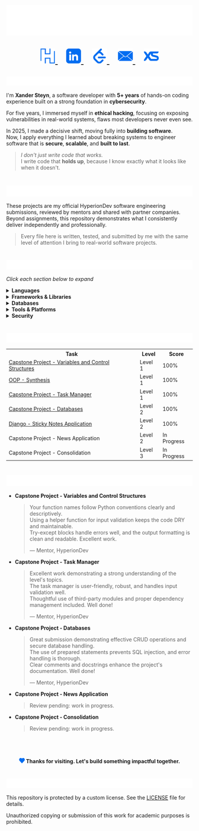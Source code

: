 <h1 align="center">
  <img src="https://github.com/XanderSteyn/xandersteyn/blob/main/IGNORE/Headers/Heading.svg" alt="Xander Steyn" title="Xander Steyn"/><br>
  
  <p align="center">
    <a href="https://www.hyperiondev.com/portfolio/XS25040017890/">
      <img width="40px" alt="Portfolio" title="Portfolio" src="https://github.com/XanderSteyn/xandersteyn/blob/main/IGNORE/Socials/HyperionDev.png"/>
    </a>
    &#8287;&#8287;
    <a href="https://www.linkedin.com/in/xandersteyn/">
      <img width="40px" alt="LinkedIn" title="LinkedIn" src="https://github.com/XanderSteyn/xandersteyn/blob/main/IGNORE/Socials/LinkedIn.png"/>
    </a>
    &#8287;&#8287;
    <a href="https://leetcode.com/u/XanderSteyn/">
      <img width="40px" alt="LeetCode" title="LeetCode" src="https://github.com/XanderSteyn/xandersteyn/blob/main/IGNORE/Socials/LeetCode.png"/>
    </a>
    &#8287;&#8287;
    <a href="mailto:xandersteyn.dev@gmail.com">
      <img width="40px" alt="Email" title="Email" src="https://github.com/XanderSteyn/xandersteyn/blob/main/IGNORE/Socials/Email.png"/>
    </a>
    &#8287;&#8287;
    <a href="https://xandersteyn.co.za/">
      <img width="40px" alt="Personal Website" title="Personal Website" src="https://github.com/XanderSteyn/xandersteyn/blob/main/IGNORE/Socials/Personal%20Website.png"/>
    </a>
  </p>
</h1>

<img src="https://github.com/XanderSteyn/xandersteyn/blob/main/IGNORE/Headers/About%20Me.svg" alt="About Me" height="25px"/>

I'm **Xander Steyn**, a software developer with **5+ years** of hands-on coding experience built on a strong foundation in **cybersecurity**.

For five years, I immersed myself in **ethical hacking**, focusing on exposing vulnerabilities in real-world systems, flaws most developers never even see.  

In 2025, I made a decisive shift, moving fully into **building software**.  
Now, I apply everything I learned about breaking systems to engineer software that is **secure**, **scalable**, and **built to last**.

> *I don't just write code that works.*  
> I write code that **holds up**, because I know exactly what it looks like when it doesn't.

<h1></h1>

<img src="https://github.com/XanderSteyn/xandersteyn/blob/main/IGNORE/Headers/Why%20This%20Repository%20Exists.svg" alt="Why This Repository Exists" height="30"/>

These projects are my official HyperionDev software engineering submissions, reviewed by mentors and shared with partner companies. Beyond assignments, this repository demonstrates what I consistently deliver independently and professionally.

> Every file here is written, tested, and submitted by me with the same level of attention I bring to real-world software projects.

<h1></h1>

<img src="https://github.com/XanderSteyn/xandersteyn/blob/main/IGNORE/Headers/Tech%20Stack.svg" alt="Tech Stack" height="25px"/>

*Click each section below to expand*  

<details>
  <summary><strong>Languages</strong></summary>

&#8287;• Python  
&#8287;• C++  
&#8287;• SQL  
&#8287;• JavaScript  
&#8287;• HTML  
&#8287;• CSS  
&#8287;• PowerShell  
&#8287;• Bash  
</details>

<details>
  <summary><strong>Frameworks & Libraries</strong></summary>

&#8287;**Web & App Development:**  
&#8287;&#8287;• Django  
&#8287;&#8287;• Flask  
&#8287;&#8287;• Bootstrap  
&#8287;&#8287;• Qt  
&#8287;&#8287;• Electron  

&#8287;**Data & Automation:**  
&#8287;&#8287;• pandas  
&#8287;&#8287;• numpy  
&#8287;&#8287;• matplotlib  
&#8287;&#8287;• requests  
&#8287;&#8287;• beautifulsoup4  
&#8287;&#8287;• selenium  
&#8287;&#8287;• opencv  
&#8287;&#8287;• smtplib  
&#8287;&#8287;• scapy  
&#8287;&#8287;• pyautogui  

&#8287;**Machine Learning & AI:**  
&#8287;&#8287;• scipy  
&#8287;&#8287;• scikit-learn  
&#8287;&#8287;• transformers.js
</details>

<details>
  <summary><strong>Databases</strong></summary>

&#8287;**Relational:**  
&#8287;&#8287;• MySQL  
&#8287;&#8287;• SQLite  
&#8287;&#8287;• MariaDB  

&#8287;**NoSQL:**<br>
&#8287;&#8287;• MongoDB  
</details>

<details>
  <summary><strong>Tools & Platforms</strong></summary>

&#8287;**DevOps & Deployment:**  
&#8287;&#8287;• Docker  
&#8287;&#8287;• GitHub Actions  
&#8287;&#8287;• AWS
&#8287;&#8287;• Google Cloud Platform (GCP)  
&#8287;&#8287;• Heroku  
&#8287;&#8287;• Netlify  
&#8287;&#8287;• Nginx  

&#8287;**Development & Testing:**  
&#8287;&#8287;• Git  
&#8287;&#8287;• GitHub  
&#8287;&#8287;• VS Code  
&#8287;&#8287;• Visual Studio  
&#8287;&#8287;• VirtualBox  
&#8287;&#8287;• Linux  
&#8287;&#8287;• Windows  
&#8287;&#8287;• REST APIs  
&#8287;&#8287;• unittest  
&#8287;&#8287;• Postman  
</details>

<details>
  <summary><strong>Security</strong></summary>
<br>

> While I've listed a few common tools here, my experience in cybersecurity goes far beyond checklists.  
> These tools are just the surface; I adapt to each situation using a mix of scripting, manual testing, and layered techniques.

&#8287;**Core Skills:**  
&#8287;&#8287;• Ethical Hacking  
&#8287;&#8287;• Penetration Testing  
&#8287;&#8287;• Vulnerability Assessment  
&#8287;&#8287;• Secure Coding  
&#8287;&#8287;• Reverse Engineering  
&#8287;&#8287;• Cryptography  
&#8287;&#8287;• Malware Analysis  

&#8287;**Tools & Techniques:**  
&#8287;&#8287;• Nmap  
&#8287;&#8287;• Wireshark  
&#8287;&#8287;• Burp Suite  
&#8287;&#8287;• Metasploit  
&#8287;&#8287;• John the Ripper  
&#8287;&#8287;• Hydra  
&#8287;&#8287;• Aircrack-ng  
&#8287;&#8287;• OWASP ZAP  
&#8287;&#8287;• Hashcat  
&#8287;&#8287;• IDS
</details>

<h1></h1>

<img src="https://github.com/XanderSteyn/xandersteyn/blob/main/IGNORE/Headers/Task%20Scores.svg" alt="Task Scores" height="25px"/>

<table>
  <tr>
    <th>Task</th>
    <th>Level</th>
    <th>Score</th>
  </tr>
  <tr>
    <td><a href="https://github.com/XanderSteyn/HyperionDev.Finance-Calculator">Capstone Project - Variables and Control Structures</a></td>
    <td>Level 1</td>
    <td>100%</td>
  </tr>
  <tr>
    <td><a href="https://github.com/XanderSteyn/HyperionDev.Shoe-Inventory-Manager">OOP - Synthesis</a></td>
    <td>Level 1</td>
    <td>100%</td>
  </tr>
  <tr>
    <td><a href="https://github.com/XanderSteyn/HyperionDev.Task-Manager">Capstone Project - Task Manager</a></td>
    <td>Level 1</td>
    <td>100%</td>
  </tr>
  <tr>
    <td><a href="https://github.com/XanderSteyn/HyperionDev.Bookstore">Capstone Project - Databases</a></td>
    <td>Level 2</td>
    <td>100%</td>
  </tr>
  <tr>
    <td><a href="https://github.com/XanderSteyn/HyperionDev.Sticky-Notes">Django - Sticky Notes Application</a></td>
    <td>Level 2</td>
    <td>100%</td>
  </tr>
  <tr>
    <td>Capstone Project - News Application</a></td>
    <td>Level 2</td>
    <td>In Progress</td>
  </tr>
  <tr>
    <td>Capstone Project - Consolidation</a></td>
    <td>Level 3</td>
    <td>In Progress</td>
  </tr>
</table>

<h1></h1>

<img src="https://github.com/XanderSteyn/xandersteyn/blob/main/IGNORE/Headers/What%20Reviewers%20Say.svg" alt="What Reviewers Say" height="30px"/>

- **Capstone Project - Variables and Control Structures**  
  > Your function names follow Python conventions clearly and descriptively.  
  > Using a helper function for input validation keeps the code DRY and maintainable.  
  > Try-except blocks handle errors well, and the output formatting is clean and readable. Excellent work.  
  >  
  > — Mentor, HyperionDev

- **Capstone Project - Task Manager**  
  > Excellent work demonstrating a strong understanding of the level's topics.  
  > The task manager is user-friendly, robust, and handles input validation well.  
  > Thoughtful use of third-party modules and proper dependency management included. Well done!  
  >  
  > — Mentor, HyperionDev

- **Capstone Project - Databases**  
  > Great submission demonstrating effective CRUD operations and secure database handling.  
  > The use of prepared statements prevents SQL injection, and error handling is thorough.  
  > Clear comments and docstrings enhance the project's documentation. Well done!  
  >  
  > — Mentor, HyperionDev

- **Capstone Project - News Application**  
  > Review pending: work in progress.

- **Capstone Project - Consolidation**  
  > Review pending: work in progress.

<h1></h1><br>

 <p align="center">
  <img width="15px" alt="Thank You!" title="Thank You!" src="https://github.com/XanderSteyn/xandersteyn/blob/main/IGNORE/Icons/Heart.png" />
  <strong>Thanks for visiting. Let's build something impactful together.</strong>
</p>

<h1></h1>

<img src="https://github.com/XanderSteyn/xandersteyn/blob/main/IGNORE/Headers/License.svg" alt="License" height="25px"/>

This repository is protected by a custom license. See the [LICENSE](LICENSE) file for details.

Unauthorized copying or submission of this work for academic purposes is prohibited.
